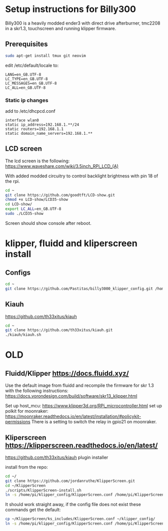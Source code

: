 # Setup instructions for Billy300
Billy300 is a heavily modded ender3 with direct drive afterburner, tmc2208 in a skr1.3, touchscreen and running klipper firmware.

## Prerequisites
```bash
sudo apt-get install tmux git neovim
```
edit /etc/default/locale to:
```
LANG=en_GB.UTF-8
LC_TYPE=en_GB.UTF-8
LC_MESSAGES=en_GB.UTF-8
LC_ALL=en_GB.UTF-8
```

### Static ip changes
add to /etc/dhcpcd.conf
```
interface wlan0
static ip_address=192.168.1.**/24
static routers=192.168.1.1
static domain_name_servers=192.168.1.**
```
## LCD screen
The lcd screen is the following:
https://www.waveshare.com/wiki/3.5inch_RPi_LCD_(A)

With added modded circuitry to control backlight brightness with pin 18 of the rpi.

```bash
cd ~
git clone https://github.com/goodtft/LCD-show.git
chmod +x LCD-show/LCD35-show
cd LCD-show/
export LC_ALL=en_GB.UTF-8
sudo ./LCD35-show
```
Screen should show console after reboot.

# klipper, fluidd and kliperscreen install
## Configs

```bash
cd ~
git clone https://github.com/Pastitas/billy3000_klipper_config.git /home/pastitas/printer_data/config
```

## Kiauh
https://github.com/th33xitus/kiauh

```bash
cd ~
git clone https://github.com/th33xitus/kiauh.git
./kiauh/kiauh.sh

```

# OLD
## Fluidd/Klipper https://docs.fluidd.xyz/
Use the default image from fluidd and recompile the firmware for skr 1.3 with the following instructions: https://docs.vorondesign.com/build/software/skr13_klipper.html

Set up host_mcu: https://www.klipper3d.org/RPi_microcontroller.html
set up polkit for moonraker: https://moonraker.readthedocs.io/en/latest/installation/#policykit-permissions
There is a setting to switch the relay in gpio21 on moonraker.

## Kliperscreen https://klipperscreen.readthedocs.io/en/latest/

https://github.com/th33xitus/kiauh
plugin installer

install from the repo:
```bash
cd ~/
git clone https://github.com/jordanruthe/KlipperScreen.git
cd ~/KlipperScreen
./scripts/KlipperScreen-install.sh
ln -s /home/pi/klipper_config/KlipperScreen.conf /home/pi/KlipperScreen/
```
It should work straight away, if the config file does not exist these commands get the default:
```bash
cp ~/KlipperScreen/ks_includes/KlipperScreen.conf ~/klipper_config/
ln -s /home/pi/klipper_config/KlipperScreen.conf /home/pi/KlipperScreen/
```
